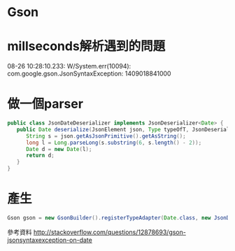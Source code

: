 Gson
=========

millseconds解析遇到的問題
=========

08-26 10:28:10.233: W/System.err(10094): com.google.gson.JsonSyntaxException: 1409018841000



做一個parser
===========
```java
public class JsonDateDeserializer implements JsonDeserializer<Date> {
   public Date deserialize(JsonElement json, Type typeOfT, JsonDeserializationContext context) throws JsonParseException {
      String s = json.getAsJsonPrimitive().getAsString();
      long l = Long.parseLong(s.substring(6, s.length() - 2));
      Date d = new Date(l);
      return d; 
   } 
}
```

產生
===========
```java
Gson gson = new GsonBuilder().registerTypeAdapter(Date.class, new JsonDateDeserializer()).create();
```

參考資料
http://stackoverflow.com/questions/12878693/gson-jsonsyntaxexception-on-date
